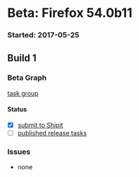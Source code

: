 # Beta: Firefox 54.0b11

### Started: 2017-05-25

## Build 1

### Beta Graph
[task group](https://tools.taskcluster.net/push-inspector/#/9BbVI5jUT3mpKEEkP7y0PQ)


#### Status
- [x] [submit to Shipit](https://wiki.mozilla.org/Release:Release_Automation_on_Mercurial:Starting_a_Release#Submit_to_Ship_It)
- [ ] [published release tasks](../how-tos/relpro.md#3-publish-release)

### Issues
- none


